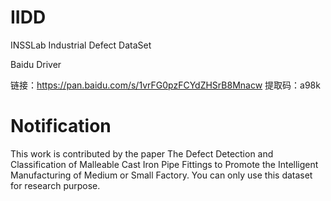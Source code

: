 # IIDD

INSSLab Industrial Defect DataSet

Baidu Driver

链接：https://pan.baidu.com/s/1vrFG0pzFCYdZHSrB8Mnacw 
提取码：a98k 

# Notification

This work is contributed by the paper The Defect Detection and Classification of Malleable Cast Iron Pipe Fittings to
Promote the Intelligent Manufacturing of Medium or Small Factory. You can only use this dataset for research purpose.
